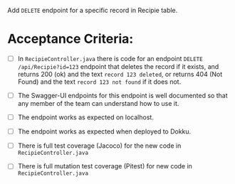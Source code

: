  Add `DELETE` endpoint for a specific record in Recipie table.

# Acceptance Criteria:

- [ ] In `RecipieController.java` there is code for an 
      endpoint `DELETE /api/Recipie?id=123` endpoint 
      that deletes the record if it exists, and returns 200 (ok) and 
      the text `record 123 deleted`, or returns 404 (Not Found) and
      the text `record 123 not found` if it does not.
- [ ] The Swagger-UI endpoints for this endpoint is well documented
      so that any member of the team can understand how to use it.
- [ ] The endpoint works as expected on localhost.
- [ ] The endpoint works as expected when deployed to Dokku.
- [ ] There is full test coverage (Jacoco) for the new code in 
      `RecipieController.java`
- [ ] There is full mutation test coverage (Pitest) for new code in
      `RecipieController.java`



